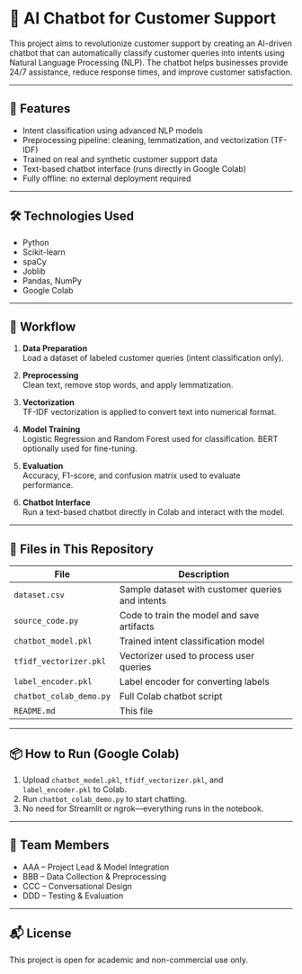 # 🤖 AI Chatbot for Customer Support

This project aims to revolutionize customer support by creating an AI-driven chatbot that can automatically classify customer queries into intents using Natural Language Processing (NLP). The chatbot helps businesses provide 24/7 assistance, reduce response times, and improve customer satisfaction.

---

## 🚀 Features

- Intent classification using advanced NLP models
- Preprocessing pipeline: cleaning, lemmatization, and vectorization (TF-IDF)
- Trained on real and synthetic customer support data
- Text-based chatbot interface (runs directly in Google Colab)
- Fully offline: no external deployment required

---

## 🛠️ Technologies Used

- Python
- Scikit-learn
- spaCy
- Joblib
- Pandas, NumPy
- Google Colab

---

## 🧠 Workflow

1. **Data Preparation**  
   Load a dataset of labeled customer queries (intent classification only).

2. **Preprocessing**  
   Clean text, remove stop words, and apply lemmatization.

3. **Vectorization**  
   TF-IDF vectorization is applied to convert text into numerical format.

4. **Model Training**  
   Logistic Regression and Random Forest used for classification. BERT optionally used for fine-tuning.

5. **Evaluation**  
   Accuracy, F1-score, and confusion matrix used to evaluate performance.

6. **Chatbot Interface**  
   Run a text-based chatbot directly in Colab and interact with the model.

---

## 📁 Files in This Repository

| File               | Description                                      |
|--------------------|--------------------------------------------------|
| `dataset.csv`      | Sample dataset with customer queries and intents |
| `source_code.py`   | Code to train the model and save artifacts       |
| `chatbot_model.pkl`| Trained intent classification model              |
| `tfidf_vectorizer.pkl` | Vectorizer used to process user queries       |
| `label_encoder.pkl`| Label encoder for converting labels              |
| `chatbot_colab_demo.py` | Full Colab chatbot script                    |
| `README.md`        | This file                                        |

---

## 📦 How to Run (Google Colab)

1. Upload `chatbot_model.pkl`, `tfidf_vectorizer.pkl`, and `label_encoder.pkl` to Colab.
2. Run `chatbot_colab_demo.py` to start chatting.
3. No need for Streamlit or ngrok—everything runs in the notebook.

---

## 👤 Team Members

- AAA – Project Lead & Model Integration
- BBB – Data Collection & Preprocessing
- CCC – Conversational Design
- DDD – Testing & Evaluation

---

## 📬 License

This project is open for academic and non-commercial use only.
